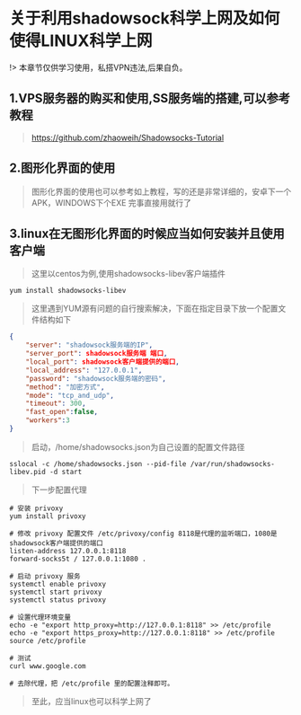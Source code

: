 # 关于利用shadowsock科学上网及如何使得LINUX科学上网

!> 本章节仅供学习使用，私搭VPN违法,后果自负。

## 1.VPS服务器的购买和使用,SS服务端的搭建,可以参考教程
> https://github.com/zhaoweih/Shadowsocks-Tutorial

## 2.图形化界面的使用
> 图形化界面的使用也可以参考如上教程，写的还是非常详细的，安卓下一个APK，WINDOWS下个EXE 完事直接用就行了

## 3.linux在无图形化界面的时候应当如何安装并且使用客户端
> 这里以centos为例,使用shadowsocks-libev客户端插件

```shell
yum install shadowsocks-libev
```
>这里遇到YUM源有问题的自行搜索解决，下面在指定目录下放一个配置文件结构如下

```json
{
    "server": "shadowsock服务端的IP",
    "server_port": shadowsock服务端 端口,
    "local_port": shadowsock客户端提供的端口,
    "local_address": "127.0.0.1",
    "password": "shadowsock服务端的密码",
    "method": "加密方式",
    "mode": "tcp_and_udp",
    "timeout": 300,
    "fast_open":false,
    "workers":3
}
```

> 启动，/home/shadowsocks.json为自己设置的配置文件路径

```shell
sslocal -c /home/shadowsocks.json --pid-file /var/run/shadowsocks-libev.pid -d start
```
>下一步配置代理

```
# 安装 privoxy
yum install privoxy

# 修改 privoxy 配置文件 /etc/privoxy/config 8118是代理的监听端口，1080是shadowsock客户端提供的端口
listen-address 127.0.0.1:8118
forward-socks5t / 127.0.0.1:1080 .

# 启动 privoxy 服务
systemctl enable privoxy
systemctl start privoxy
systemctl status privoxy

# 设置代理环境变量
echo -e "export http_proxy=http://127.0.0.1:8118" >> /etc/profile
echo -e "export https_proxy=http://127.0.0.1:8118" >> /etc/profile
source /etc/profile

# 测试
curl www.google.com

# 去除代理，把 /etc/profile 里的配置注释即可。

```
> 至此，应当linux也可以科学上网了

